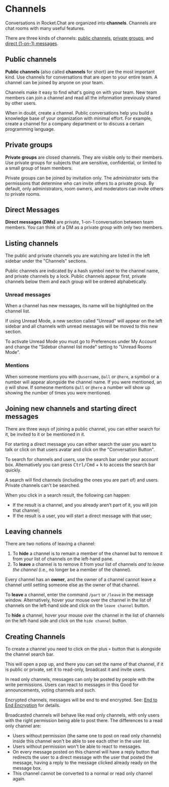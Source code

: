 # Channels

Conversations in Rocket.Chat are organized into __channels__. Channels are chat rooms with many useful features.

There are three kinds of channels: [public channels](#public-channels), [private groups](#private-groups), and [direct (1-on-1) messages](#direct-messages).

## Public channels

**Public channels** (also called **channels** for short) are the most important kind. Use channels for conversations that are open to your entire team. A channel can be joined by anyone on your team.

Channels make it easy to find what's going on with your team. New team members can join a channel and read all the information previously shared by other users.

When in doubt, create a channel. Public conversations help you build a knowledge base of your organization with minimal effort. For example, create a channel for a company department or to discuss a certain programming language.

## Private groups

**Private groups** are closed channels. They are visible only to their members. Use private groups for subjects that are sensitive, confidential, or limited to a small group of team members.

Private groups can be joined by invitation only. The administrator sets the permissions that determine who can invite others to a private group. By default, only administrators, room owners, and moderators can invite others to private rooms.

## Direct Messages

**Direct messages (DMs)** are private, 1-on-1 conversation between team members. You can think of a DM as a private group with only two members.

## Listing channels

The public and private channels you are watching are listed in the left sidebar under the "Channels" sections.

Public channels are indicated by a hash symbol next to the channel name, and private channels by a lock. Public channels appear first, private channels below them and each group will be ordered alphabetically.

### Unread messages

When a channel has new messages, its name will be highlighted on the channel list.

If using Unread Mode, a new section called "Unread" will appear on the left sidebar and all channels with unread messages will be moved to this new section.

To activate Unread Mode you must go to Preferences under My Account and change the "Sidebar channel list mode" setting to "Unread Rooms Mode".

### Mentions

When someone mentions you with `@username`, `@all` or `@here`, a symbol or a number will appear alongside the channel name.  If you were mentioned, an `@` will show.  If someone mentions `@all` or `@here` a number will show up showing the number of times you were mentioned.

## Joining new channels and starting direct messages

There are three ways of joining a public channel, you can either search for it, be invited to it or be mentioned in it.

For starting a direct message you can either search the user you want to talk or click on that users avatar and click on the "Conversation Button".

To search for channels and users, use the search bar under your account box. Alternatively you can press <kbd>Ctrl/Cmd</kbd> + <kbd>k</kbd> to access the search bar quickly.

A search will find channels (including the ones you are part of) and users. Private channels can't be searched.

When you click in a search result, the following can happen:

- If the result is a channel, and you already aren't part of it, you will join that channel;
- If the result is a user, you will start a direct message with that user;

## Leaving channels

There are two notions of leaving a channel:

1. To **hide** a channel is to remain a member of the channel but to remove it from your list of channels on the left-hand pane.
2. To **leave** a channel is to remove it from your list of channels _and to leave the channel_ (i.e., no longer be a member of the channel).

Every channel has an **owner**, and the owner of a channel cannot leave a channel until setting someone else as the owner of that channel.

To **leave** a channel, enter the command `/part` or `/leave` in the message window. Alternatively, hover your mouse over the channel in the list of channels on the left-hand side and click on the `leave channel` button.

To **hide** a channel, hover your mouse over the channel in the list of channels on the left-hand side and click on the `hide channel` button.

## Creating Channels

To create a channel you need to click on the plus `+` button that is alongside the channel search bar.

This will open a pop up, and there you can set the name of that channel, if it is public or private, set it to read-only, broadcast it and invite users.

In read only channels, messages can only be posted by people with the write permissions. Users can react to messages in this Good for announcements, voting channels and such.

Encrypted channels, messages will be end to end encrypted.  See: [End to End Encryption](../end-to-end-encryption/) for details.

Broadcasted channels will behave like read only channels, with only users with the right permission being able to post there. The differences to a read only channel are:

- Users without permission (the same one to post on read only channels) inside this channel won't be able to see each other in the user list.
- Users without permission won't be able to react to messages.
- On every message posted on this channel will have a reply button that redirects the user to a direct message with the user that posted the message, having a reply to the message clicked already ready on the message box.
- This channel cannot be converted to a normal or read only channel again.
